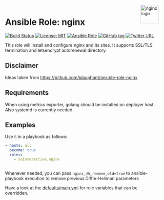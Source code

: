 <a href="https://www.nginx.com/">
    <img src="https://upload.wikimedia.org/wikipedia/commons/thumb/c/c5/Nginx_logo.svg/2000px-Nginx_logo.svg.png" alt="nginx logo" title="nginx" align="right" height="60" />
</a>

Ansible Role: nginx
===================

[![Build Status](https://ci.devops.sosoftware.pl/buildStatus/icon?job=SoInteractive/nginx/master)](https://ci.devops.sosoftware.pl/blue/organizations/jenkins/SoInteractive%2Fnginx/activity) [![License: MIT](https://img.shields.io/badge/license-MIT%20License-brightgreen.svg)](https://opensource.org/licenses/MIT) [![Ansible Role](https://img.shields.io/ansible/role/18219.svg)](https://galaxy.ansible.com/SoInteractive/nginx/) [![GitHub tag](https://img.shields.io/github/tag/sointeractive/nginx.svg)]() [![Twitter URL](https://img.shields.io/twitter/follow/sointeractive.svg?style=social&label=Follow%20%40SoInteractive)](https://twitter.com/sointeractive)

This role will install and configure nginx and its sites. It supports SSL/TLS termination and letsencrypt autorenewal directory.

Disclaimer
----------

Ideas taken from https://github.com/jdauphant/ansible-role-nginx

Requirements
------------

When using metrics exporter, golang should be installed on deployer host. Also systemd is currently needed.

Examples
--------

Use it in a playbook as follows:
```yaml
- hosts: all
  become: true
  roles:
    - SoInteractive.nginx
  
```

Whenever needed, you can pass `nginx_dh_remove_old=true` to ansible-playbook 
execution to remove previous Diffie-Hellman parameters

Have a look at the [defaults/main.yml](defaults/main.yml) for role variables
that can be overridden.
